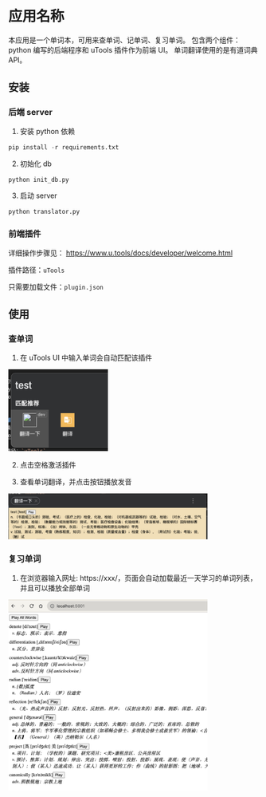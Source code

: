 # 应用名称

本应用是一个单词本，可用来查单词、记单词、复习单词。
包含两个组件：python 编写的后端程序和 uTools 插件作为前端 UI。
单词翻译使用的是有道词典 API。

## 安装

### 后端 server
1. 安装 python 依赖
```python
pip install -r requirements.txt
```
2. 初始化 db
```python
python init_db.py
```

3. 启动 server
```python
python translator.py
```

### 前端插件
详细操作步骤见： https://www.u.tools/docs/developer/welcome.html

插件路径：`uTools`

只需要加载文件：`plugin.json`


## 使用

### 查单词
1. 在 uTools UI 中输入单词会自动匹配该插件

<img src="images/image.png" width=200 />

2. 点击空格激活插件

3. 查看单词翻译，并点击按钮播放发音

<img src="images/image-1.png" width=400/>

### 复习单词
1. 在浏览器输入网址: https://xxx/，页面会自动加载最近一天学习的单词列表，并且可以播放全部单词

<img src="images/image-2.png" width=400/>


